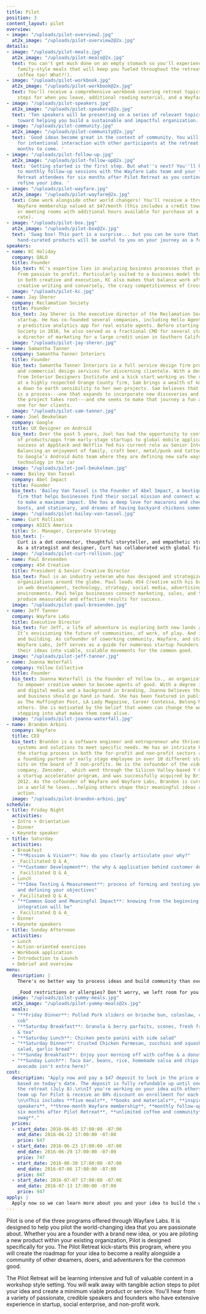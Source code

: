 ```yaml
---
title: Pilot
position: 3
content_layout: pilot
overview:
- image: "/uploads/pilot-overview2.jpg"
  at2x_image: "/uploads/pilot-overview2@2x.jpg"
details:
- image: "/uploads/pilot-meals.jpg"
  at2x_image: "/uploads/pilot-meals@2x.jpg"
  text: You can't get much done on an empty stomach so you'll experience five, organic,
    family-style meals that will keep you fueled throughout the retreat (and unlimited
    coffee too! What?!).
- image: "/uploads/pilot-workbook.jpg"
  at2x_image: "/uploads/pilot-workbook@2x.jpg"
  text: You'll receive a comprehensive workbook covering retreat topics and action
    steps for when you leave, additional reading material, and a Wayfare journal.
- image: "/uploads/pilot-speakers.jpg"
  at2x_image: "/uploads/pilot-speakers@2x.jpg"
  text: 'Ten speakers will be presenting on a series of relevant topics, all geared
    toward helping you build a sustainable and impactful organization.  '
- image: "/uploads/pilot-community.jpg"
  at2x_image: "/uploads/pilot-community@2x.jpg"
  text: 'Good ideas become great in the context of community. You will have opportunities
    for intentional interaction with other participants at the retreat and in the
    months to come. '
- image: "/uploads/pilot-follow-up.jpg"
  at2x_image: "/uploads/pilot-follow-up@2x.jpg"
  text: 'Getting started is the first step. But what''s next? You''ll have access
    to monthly follow-up sessions with the Wayfare Labs team and your fellow Pilot
    Retreat attendees for six months after Pilot Retreat as you continue to test and
    refine your idea. '
- image: "/uploads/pilot-wayfare.jpg"
  at2x_image: "/uploads/pilot-wayfare@2x.jpg"
  text: Come work alongside other world changers! You'll receive a three-month FREE
    Wayfare membership valued at $47/month (this includes a credit towards coworking
    or meeting rooms with additional hours available for purchase at a discounted
    rate).
- image: "/uploads/pilot-box.jpg"
  at2x_image: "/uploads/pilot-box@2x.jpg"
  text: 'Swag box! This part is a surprise... but you can be sure that these fun,
    hand-curated products will be useful to you on your journey as a founder. '
speakers:
- name: KC Holiday
  company: QALO
  title: Founder
  bio_text: KC's expertise lies in analyzing business processes that propel a company
    from passion to profit. Particularly suited to a business model that finds balance
    in both creative and execution, KC also makes that balance work after hours, enjoying
    creative writing and conversely, the crazy competitiveness of Crossfit.
  image: "/uploads/pilot-kc.jpg"
- name: Jay Sherer
  company: Reclamation Society
  title: Founder
  bio_text: Jay Sherer is the executive director of the Reclamation Society, a nonprofit
    startup. He has co-founded several companies, including Hello Agent, which produced
    a predictive analytics app for real estate agents. Before starting the Reclamation
    Society in 2016, he also served as a fractional CMO for several startups and as
    a director of marketing for a large credit union in Southern California.
  image: "/uploads/pilot-jay-sherer.jpg"
- name: Samantha Tanner
  company: Samantha Tanner Interiors
  title: Founder
  bio_text: Samantha Tanner Interiors is a full service design firm providing residential
    and commercial design services for discerning clientele. With a design degree
    from Interior Designers Institute and a kick start working as the right-hand designer
    at a highly respected Orange County firm, Sam brings a wealth of knowledge and
    a down to earth sensibility to her own projects. Sam believes that good design
    is a process---one that expands to incorporate new discoveries and evolves as
    the project takes root---and she seeks to make that journey a fun and fulfilling
    one for her clients.
  image: "/uploads/pilot-sam-tanner.jpg"
- name: Joel Beukelman
  company: Google
  title: UX Designer on Android
  bio_text: Over the past 5 years, Joel has had the opportunity to contribute to variety
    of products/apps from early-stage startups to global mobile applications. Joel’s
    success at AppStack and Netflix fed his current role as Senior Interaction Designer.
    Balancing an enjoyment of family, craft beer, metal/punk and tattoos, he’s committed
    to Google’s Android Auto team where they are defining new safe ways to experience
    technology in the car
  image: "/uploads/pilot-joel-beukelman.jpg"
- name: Bailey Van Tassel
  company: Abel Impact
  title: Founder
  bio_text: 'Bailey Van Tassel is the Founder of Abel Impact, a boutique consulting
    firm that helps businesses find their social mission and connect with charities
    to make a maximum impact. She has a deep love for macaroni and cheese, cowboy
    boots, and stationary, and dreams of having backyard chickens someday. '
  image: "/uploads/pilot-bailey-van-tassel.jpg"
- name: Curt Rollison
  company: ASICS America
  title: Sr. Manager, Corporate Strategy
  bio_text: |-
    Curt is a dot connector, thoughtful storyteller, and empathetic strategist who's passionate about helping brands find product market fit and tell a compelling story.
    As a strategist and designer, Curt has collaborated with global firms like Nike, Target, Citrix, and Sony to unearth consumer needs and design innovative business solutions. He's currently the head of strategy for Asics, where he's helping the footwear brand to redefine itself amidst a rapidly changing retail landscape. Curt holds a B.S. in Management Science from UC San Diego, and an MBA in Design Strategy from the California College of the Arts in San Francisco.
  image: "/uploads/pilot-curt-rollison.jpg"
- name: Paul Bresenden
  company: 454 Creative
  title: President & Senior Creative Director
  bio_text: Paul is an industry veteran who has designed and strategized for leading
    organizations around the globe. Paul leads 454 Creative with his broad expertise
    in web development, technology, strategy, social media, advertising, and production
    environments. Paul helps businesses connect marketing, sales, and technology to
    produce measurable and effective results for success.
  image: "/uploads/pilot-paul-bresenden.jpg"
- name: Jeff Tanner
  company: Wayfare Labs
  title: Executive Director
  bio_text: For Jeff, a life of adventure is exploring both new lands and new ideas.
    It’s envisioning the future of communities, of work, of play. And it’s about starting
    and building. As cofounder of coworking community, Wayfare, and startup incubator,
    Wayfare Labs, Jeff serves as a guide for numerous startup founders who are launching
    their ideas into viable, scalable movements for the common good.
  image: "/uploads/pilot-jeff-tanner.jpg"
- name: Joanna Waterfall
  company: Yellow Collective
  title: Founder
  bio_text: Joanna Waterfall is the Founder of Yellow Co., an organization that exists
    to empower creative women to become agents of good. With a degree in graphic design
    and digital media and a background in branding, Joanna believes that creativity
    and business should go hand in hand. She has been featured in publications such
    as The Huffington Post, LA Lady Magazine, Career Contessa, Belong Magazine and
    others. She is motivated by the belief that women can change the world through
    stepping into what makes them come alive.
  image: "/uploads/pilot-joanna-waterfall.jpg"
- name: Brandon Arbini
  company: Wayfare
  title: CEO
  bio_text: Brandon is a software engineer and entrepreneur who thrives on developing
    systems and solutions to meet specific needs. He has an intricate knowledge of
    the startup process in both the for-profit and non-profit sectors and has been
    a founding partner or early stage employee in over 10 different startups and currently
    sits on the board of 3 non-profits. He is the cofounder of the video transcoding
    company, Zencoder,  which went through the Silicon Valley-based Y Combinator,
    a startup accelerator program, and was successfully acquired by Brightcove in
    2012. As the cofounder of Wayfare and Wayfare Labs, Brandon is currently immersed
    in a world he loves...helping others shape their meaningful ideas and take purposeful
    action.
  image: "/uploads/pilot-brandon-arbini.jpg"
schedule:
- title: Friday Night
  activities:
  - Intro + Orientation
  - Dinner
  - Keynote speaker
- title: Saturday
  activities:
  - Breakfast
  - "**Mission & Vision**: how do you clearly articulate your why?"
  - _Facilitated Q & A_
  - "**Customer Development**: the why & application behind customer development"
  - _Facilitated Q & A_
  - Lunch
  - "**Idea Testing & Measurement**: process of forming and testing your hypothesis
    and defining your objectives"
  - _Facilitated Q & A_
  - "**Common Good and Meaningful Impact**: knowing from the beginning what your social
    integration will be"
  - _Facilitated Q & A_
  - Dinner
  - Keynote speakers
- title: Sunday Afternoon
  activities:
  - Lunch
  - Action-oriented exercises
  - Workbook application
  - Introduction to Launch
  - Debrief and overview
menu:
  description: |
    There's no better way to process ideas and build community than over good food. Pilot Retreat will be catered by Meat & Vegetables Trading Co. (MVTC), a give-back catering service founded by Jennifer Saunders, who piloted and launched her organization through Wayfare Labs. For every meal catered, MVTC serves one meal to families experiencing transitional homelessness. MVTC serves nostalgic comfort foods made with organic ingredients. Below is the hand-selected menu for Pilot Retreat!

    _Food restrictions or allergies? Don't worry, we left room for you to include those on your application so we can be sure to cater your meals accordingly!_
  image: "/uploads/pilot-yummy-meals.jpg"
  at2x_image: "/uploads/pilot-yummy-meals@2x.jpg"
  meals:
  - "**Friday Dinner**: Pulled Pork sliders on brioche bun, coleslaw, corn on the
    cob"
  - "**Saturday Breakfast**: Granola & berry parfaits, scones, fresh fruit, drip coffee
    & tea"
  - "**Saturday Lunch**: Chicken pesto panini with side salad"
  - "**Saturday Dinner**: Crusted Chicken Parmesan, zucchini and squash side, caesar
    salad, garlic bread"
  - "**Sunday Breakfast**: Enjoy your morning off with coffee & a donut at Sidecar!"
  - "**Sunday Lunch**: Taco bar, beans, rice, homemade salsa and chips (don't worry,
    avocado isn't extra here)"
cost:
  description: "Apply now and pay a $47 deposit to lock in the price of the program
    based on today's date. The deposit is fully refundable up until one week before
    the retreat (July 8).\n\nIf you're working on your idea with others, sign your
    team up for Pilot & receive an 80% discount on enrollment for each added member.
    \n\nThis includes **five meals**, **books and materials**, **inspiring and credible
    speakers**, **three-month Wayfare membership**, **monthly follow-up sessions for
    six months after Pilot Retreat**, **unlimited coffee and community**, and **cool
    swag**."
  prices:
  - start_date: 2016-06-05 17:00:00 -07:00
    end_date: 2016-06-22 17:00:00 -07:00
    price: 647
  - start_date: 2016-06-23 17:00:00 -07:00
    end_date: 2016-06-29 17:00:00 -07:00
    price: 747
  - start_date: 2016-06-30 17:00:00 -07:00
    end_date: 2016-07-06 17:00:00 -07:00
    price: 847
  - start_date: 2016-07-07 17:00:00 -07:00
    end_date: 2016-07-13 17:00:00 -07:00
    price: 947
apply: |
  Apply now so we can learn more about you and your idea to build the world's best future!
---
```


Pilot is one of the three programs offered through Wayfare Labs. It is designed to help you pilot the world-changing idea that you are passionate about. Whether you are a founder with a brand new idea, or you are piloting a new product within your existing organization, Pilot is designed specifically for you. The Pilot Retreat kick-starts this program, where you will create the roadmap for your idea to become a reality alongside a community of other dreamers, doers, and adventurers for the common good.

The Pilot Retreat will be learning intensive and full of valuable content in a workshop style setting. You will walk away with tangible action steps to pilot your idea and create a minimum viable product or service. You'll hear from a variety of passionate, credible speakers and founders who have extensive experience in startup, social enterprise, and non-profit work.
